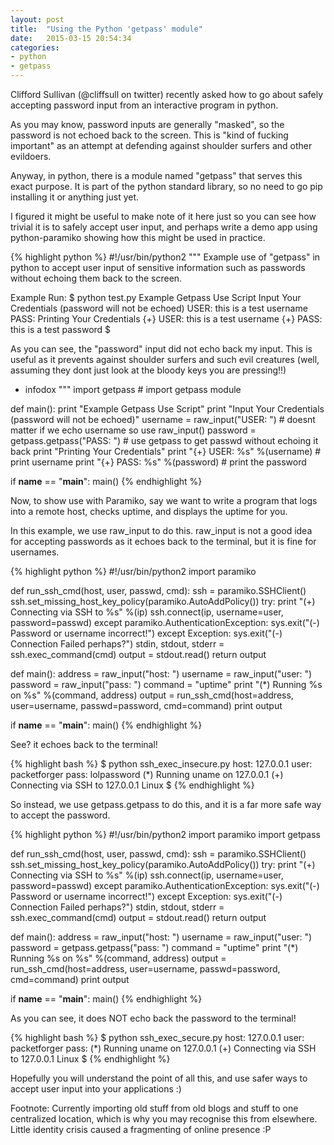 ```yaml
---
layout: post
title:  "Using the Python 'getpass' module"
date:   2015-03-15 20:54:34
categories:
- python
- getpass
---
```

Clifford Sullivan (@cliffsull on twitter) recently asked how to go about safely accepting password input from an interactive program in python.

As you may know, password inputs are generally "masked", so the password is not echoed back to the screen. This is "kind of fucking important" as an attempt at defending against shoulder surfers and other evildoers.

Anyway, in python, there is a module named "getpass" that serves this exact purpose. It is part of the python standard library, so no need to go pip installing it or anything just yet.

I figured it might be useful to make note of it here just so you can see how trivial it is to safely accept user input, and perhaps write a demo app using python-paramiko showing how this might be used in practice.

{% highlight python %}
#!/usr/bin/python2
"""
Example use of "getpass" in python to accept user input
of sensitive information such as passwords without echoing
them back to the screen.

Example Run:
$ python test.py 
Example Getpass Use Script
Input Your Credentials (password will not be echoed)
USER: this is a test username
PASS: 
Printing Your Credentials
{+} USER: this is a test username
{+} PASS: this is a test password
$

As you can see, the "password" input did not echo back
my input. This is useful as it prevents against shoulder
surfers and such evil creatures (well, assuming they dont
just look at the bloody keys you are pressing!!)

- infodox
"""
import getpass # import getpass module

def main():
    print "Example Getpass Use Script"
    print "Input Your Credentials (password will not be echoed)"
    username = raw_input("USER: ") # doesnt matter if we echo username so use raw_input()
    password = getpass.getpass("PASS: ") # use getpass to get passwd without echoing it back
    print "Printing Your Credentials"
    print "{+} USER: %s" %(username) # print username
    print "{+} PASS: %s" %(password) # print the password

if __name__ == "__main__":
    main()
{% endhighlight %}

Now, to show use with Paramiko, say we want to write a program that logs into a remote host, checks uptime, and displays the uptime for you.

In this example, we use raw_input to do this. raw_input is not a good idea for accepting passwords as it echoes back to the terminal, but it is fine for usernames.

{% highlight python %}
#!/usr/bin/python2
import paramiko

def run_ssh_cmd(host, user, passwd, cmd):
    ssh = paramiko.SSHClient()
    ssh.set_missing_host_key_policy(paramiko.AutoAddPolicy())
    try:
        print "(+) Connecting via SSH to %s" %(ip)
        ssh.connect(ip, username=user, password=passwd)
    except paramiko.AuthenticationException:
	sys.exit("(-) Password or username incorrect!")
    except Exception:
        sys.exit("(-) Connection Failed perhaps?")
    stdin, stdout, stderr = ssh.exec_command(cmd)
    output = stdout.read()
    return output

def main():
    address = raw_input("host: ")
    username = raw_input("user: ")
    password = raw_input("pass: ")
    command = "uptime"
    print "(*) Running %s on %s" %(command, address)
    output = run_ssh_cmd(host=address, user=username, passwd=password, cmd=command)
    print output

if __name__ == "__main__":
    main()
{% endhighlight %}

See? it echoes back to the terminal!

{% highlight bash %}
$ python ssh_exec_insecure.py
host: 127.0.0.1
user: packetforger
pass: lolpassword
(*) Running uname on 127.0.0.1
(+) Connecting via SSH to 127.0.0.1
Linux
$ 
{% endhighlight %}


So instead, we use getpass.getpass to do this, and it is a far more safe way to accept the password.

{% highlight python %}
#!/usr/bin/python2
import paramiko
import getpass
 
def run_ssh_cmd(host, user, passwd, cmd):
    ssh = paramiko.SSHClient()
    ssh.set_missing_host_key_policy(paramiko.AutoAddPolicy())
    try:
        print "(+) Connecting via SSH to %s" %(ip)
        ssh.connect(ip, username=user, password=passwd)
    except paramiko.AuthenticationException:
	sys.exit("(-) Password or username incorrect!")
    except Exception:
        sys.exit("(-) Connection Failed perhaps?")
    stdin, stdout, stderr = ssh.exec_command(cmd)
    output = stdout.read()
    return output
 
def main():
    address = raw_input("host: ")
    username = raw_input("user: ")
    password = getpass.getpass("pass: ")
    command = "uptime"
    print "(*) Running %s on %s" %(command, address)
    output = run_ssh_cmd(host=address, user=username, passwd=password, cmd=command)
    print output
 
if __name__ == "__main__":
    main()
{% endhighlight %}


As you can see, it does NOT echo back the password to the terminal!

{% highlight bash %}
$ python ssh_exec_secure.py
host: 127.0.0.1
user: packetforger
pass:
(*) Running uname on 127.0.0.1
(+) Connecting via SSH to 127.0.0.1
Linux
$ 
{% endhighlight %}


Hopefully you will understand the point of all this, and use safer ways to accept user input into your applications :)

Footnote: Currently importing old stuff from old blogs and stuff to one centralized location, which is why you may recognise this from elsewhere. Little identity crisis caused a fragmenting of online presence :P
